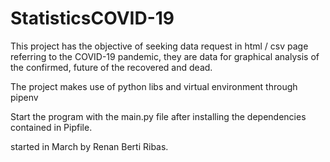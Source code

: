 # StatisticsCOVID-19

This project has the objective of seeking data request in html / csv page referring to the COVID-19 pandemic, they are data for graphical analysis of the confirmed, future of the recovered and dead.

The project makes use of python libs and virtual environment through pipenv

Start the program with the main.py file after installing the dependencies contained in Pipfile.

started in March by Renan Berti Ribas.